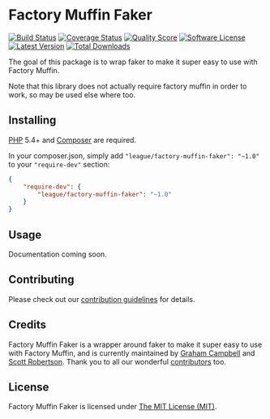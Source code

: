 Factory Muffin Faker
====================

[![Build Status](https://img.shields.io/travis/thephpleague/factory-muffin-faker.svg?style=flat-square)](https://travis-ci.org/thephpleague/factory-muffin-faker)
[![Coverage Status](https://img.shields.io/scrutinizer/coverage/g/thephpleague/factory-muffin-faker.svg?style=flat-square)](https://scrutinizer-ci.com/g/thephpleague/factory-muffin-faker/code-structure)
[![Quality Score](https://img.shields.io/scrutinizer/g/thephpleague/factory-muffin-faker.svg?style=flat-square)](https://scrutinizer-ci.com/g/thephpleague/factory-muffin-faker)
[![Software License](https://img.shields.io/badge/license-MIT-brightgreen.svg?style=flat-square)](LICENSE)
[![Latest Version](https://img.shields.io/github/release/thephpleague/factory-muffin-faker.svg?style=flat-square)](https://github.com/thephpleague/factory-muffin-faker/releases)
[![Total Downloads](https://img.shields.io/packagist/dt/league/factory-muffin-faker.svg?style=flat-square)](https://packagist.org/packages/league/factory-muffin-faker)

The goal of this package is to wrap faker to make it super easy to use with Factory Muffin.

Note that this library does not actually require factory muffin in order to work, so may be used else where too.


## Installing

[PHP](https://php.net) 5.4+ and [Composer](https://getcomposer.org) are required.

In your composer.json, simply add `"league/factory-muffin-faker": "~1.0"` to your `"require-dev"` section:
```json
{
    "require-dev": {
        "league/factory-muffin-faker": "~1.0"
    }
}
```


## Usage

Documentation coming soon.


## Contributing

Please check out our [contribution guidelines](CONTRIBUTING.md) for details.


## Credits

Factory Muffin Faker is a wrapper around faker to make it super easy to use with Factory Muffin, and is currently maintained by [Graham Campbell](https://github.com/GrahamCampbell) and [Scott Robertson](https://github.com/scottrobertson). Thank you to all our wonderful [contributors](https://github.com/thephpleague/factory-muffin-faker/contributors) too.


## License

Factory Muffin Faker is licensed under [The MIT License (MIT)](LICENSE).
